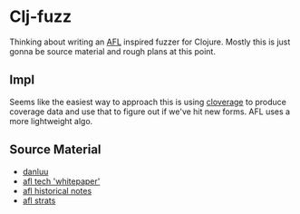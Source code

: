 # Clj-fuzz

Thinking about writing an [AFL](http://lcamtuf.coredump.cx/afl/) inspired fuzzer for Clojure.
Mostly this is just gonna be source material and rough plans at this point.

## Impl
Seems like the easiest way to approach this is using [cloverage](https://github.com/lshift/cloverage) to produce coverage data and use that to figure out if we've hit new forms. AFL uses a more lightweight algo.

## Source Material
- [danluu](http://danluu.com/testing/)
- [afl tech 'whitepaper'](http://lcamtuf.coredump.cx/afl/technical_details.txt)
- [afl historical notes](http://lcamtuf.coredump.cx/afl/historical_notes.txt)
- [afl strats](https://lcamtuf.blogspot.co.nz/2014/08/binary-fuzzing-strategies-what-works.html)
